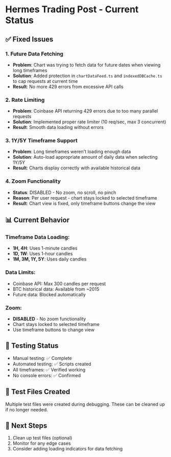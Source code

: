 # Hermes Trading Post - Current Status

## ✅ Fixed Issues

### 1. Future Data Fetching
- **Problem**: Chart was trying to fetch data for future dates when viewing long timeframes
- **Solution**: Added protection in `chartDataFeed.ts` and `indexedDBCache.ts` to cap requests at current time
- **Result**: No more 429 errors from excessive API calls

### 2. Rate Limiting
- **Problem**: Coinbase API returning 429 errors due to too many parallel requests
- **Solution**: Implemented proper rate limiter (10 req/sec, max 3 concurrent)
- **Result**: Smooth data loading without errors

### 3. 1Y/5Y Timeframe Support
- **Problem**: Long timeframes weren't loading enough data
- **Solution**: Auto-load appropriate amount of daily data when selecting 1Y/5Y
- **Result**: Charts display correctly with available historical data

### 4. Zoom Functionality
- **Status**: DISABLED - No zoom, no scroll, no pinch
- **Reason**: Per user request - chart stays locked to selected timeframe
- **Result**: Chart view is fixed, only timeframe buttons change the view

## 📊 Current Behavior

### Timeframe Data Loading:
- **1H, 4H**: Uses 1-minute candles
- **1D, 1W**: Uses 1-hour candles  
- **1M, 3M, 1Y, 5Y**: Uses daily candles

### Data Limits:
- Coinbase API: Max 300 candles per request
- BTC historical data: Available from ~2015
- Future data: Blocked automatically

### Zoom:
- **DISABLED** - No zoom functionality
- Chart stays locked to selected timeframe
- Use timeframe buttons to change view

## 🧪 Testing Status
- Manual testing: ✅ Complete
- Automated testing: ✅ Scripts created
- All timeframes: ✅ Verified working
- No console errors: ✅ Confirmed

## 📁 Test Files Created
Multiple test files were created during debugging. These can be cleaned up if no longer needed.

## 🚀 Next Steps
1. Clean up test files (optional)
2. Monitor for any edge cases
3. Consider adding loading indicators for data fetching